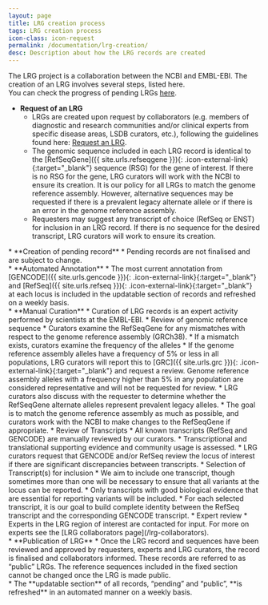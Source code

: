 ```yaml
---
layout: page
title: LRG creation process
tags: LRG creation process
icon-class: icon-request
permalink: /documentation/lrg-creation/
desc: Description about how the LRG records are created
---
```


The LRG project is a collaboration between the NCBI and EMBL-EBI. The creation of an LRG involves several steps, listed here.   
You can check the progress of pending LRGs [here](/curation-status).

* **Request of an LRG** 
  * LRGs are created upon request by collaborators (e.g. members of diagnostic and research communities and/or clinical experts from specific disease areas, LSDB curators, etc.), following the guidelines found here: [Request an LRG](/lrg-request).
  * The genomic sequence included in each LRG record is identical to the [RefSeqGene]({{ site.urls.refseqgene }}){: .icon-external-link}{:target="_blank"} sequence (RSG) for the gene of interest. If there is no RSG for the gene, LRG curators will work with the NCBI to ensure its creation. It is our policy for all LRGs to match the genome reference assembly. However, alternative sequences may be requested if there is a prevalent legacy alternate allele or if there is an error in the genome reference assembly.
  * Requesters may suggest any transcript of choice (RefSeq or ENST) for inclusion in an LRG record. If there is no sequence for the desired transcript, LRG curators will work to ensure its creation.  

<div class="margin-bottom-10"></div>
* **Creation of pending record**
  * Pending records are not finalised and are subject to change.

<div class="margin-bottom-10"></div>
* **Automated Annotation**
  * The most current annotation from [GENCODE]({{ site.urls.gencode }}){: .icon-external-link}{:target="_blank"} and [RefSeq]({{ site.urls.refseq }}){: .icon-external-link}{:target="_blank"} at each locus is included in the updatable section of records and refreshed on a weekly basis.

<div class="margin-bottom-10"></div>
* **Manual Curation**
  * Curation of LRG records is an expert activity performed by scientists at the EMBL-EBI.
  * Review of genomic reference sequence
    * Curators examine the RefSeqGene for any mismatches with respect to the genome reference assembly (GRCh38).
    * If a mismatch exists, curators examine the frequency of the alleles
    * If the genome reference assembly alleles have a frequency of 5% or less in all populations, LRG curators will report this to [GRC]({{ site.urls.grc }}){: .icon-external-link}{:target="_blank"} and request a review. Genome reference assembly alleles with a frequency higher than 5% in any population are considered representative and will not be requested for review. 
    *  LRG curators also discuss with the requester to determine whether the RefSeqGene alternate alleles represent prevalent legacy alleles. 
    *  The goal is to match the genome reference assembly as much as possible, and curators work with the NCBI to make changes to the RefSeqGene if appropriate. 
  * Review of Transcripts
    *  All known transcripts (RefSeq and GENCODE) are manually reviewed by our curators.
    *  Transcriptional and translational supporting evidence and community usage is assessed. 
    *  LRG curators request that GENCODE and/or RefSeq review the locus of interest if there are significant discrepancies between transcripts. 
  * Selection of Transcript(s) for inclusion
    * We aim to include one transcript, though sometimes more than one will be necessary to ensure that all variants at the locus can be reported. 
    * Only transcripts with good biological evidence that are essential for reporting variants will be included. 
    * For each selected transcript, it is our goal to build complete identity between the RefSeq transcript and the corresponding GENCODE transcript.
  * Expert review
    * Experts in the LRG region of interest are contacted for input. For more on experts see the [LRG collaborators page](/lrg-collaborators).

<div class="margin-bottom-10"></div> 
* **Publication of LRG**
  * Once the LRG record and sequences have been reviewed and approved by requesters, experts and LRG curators, the record is finalised and collaborators informed. These records are referred to as “public” LRGs. The reference sequences included in the fixed section cannot be changed once the LRG is made public.

<div class="margin-bottom-10"></div>
* The **updatable section** of all records, “pending” and “public”, **is refreshed** in an automated manner on a weekly basis.

<div class="margin-bottom-40"></div>

